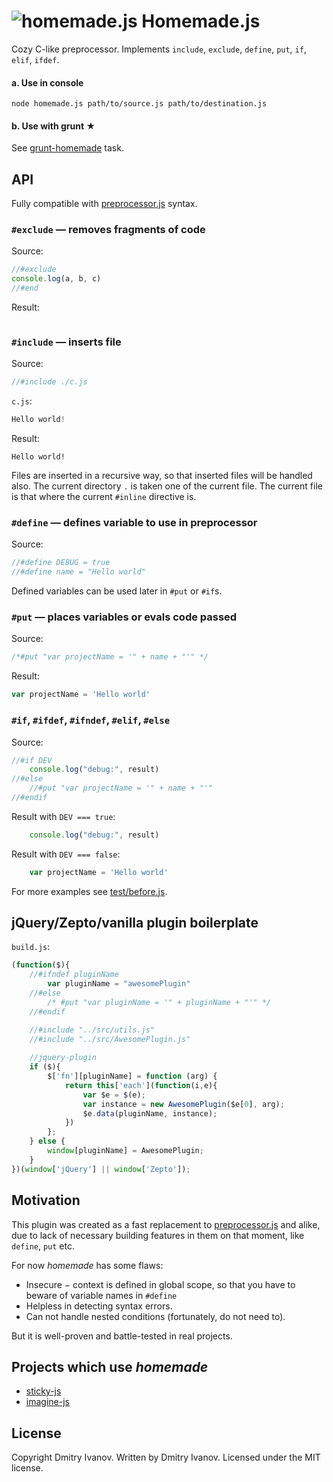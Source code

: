 # ![homemade.js](https://raw.github.com/dfcreative/homemade/master/homemade.png) Homemade.js
Cozy C-like preprocessor. Implements `include`, `exclude`, `define`, `put`, `if`, `elif`, `ifdef`.

#### a. Use in console
`node homemade.js path/to/source.js path/to/destination.js`

#### b. Use with grunt ★
See [grunt-homemade](https://github.com/dfcreative/grunt-homemade) task.


## API

Fully compatible with [preprocessor.js](https://github.com/dcodeIO/Preprocessor.js) syntax.

### `#exclude` — removes fragments of code

Source:
```js
//#exclude
console.log(a, b, c)
//#end
```

Result:
```js
```

### `#include` — inserts file

Source:
```js
//#include ./c.js
```

`c.js`:
```js
Hello world!
```

Result:
```
Hello world!
```

Files are inserted in a recursive way, so that inserted files will be handled also.
The current directory `.` is taken one of the current file. The current file is that where the current `#inline` directive is. 

### `#define` — defines variable to use in preprocessor

Source:
```js
//#define DEBUG = true
//#define name = "Hello world"
```

Defined variables can be used later in `#put` or `#if`s.

### `#put` — places variables or evals code passed

Source:
```js
/*#put "var projectName = '" + name + "'" */
```

Result:
```js
var projectName = 'Hello world'
```

### `#if`, `#ifdef`, `#ifndef`, `#elif`, `#else`

Source:
```js
//#if DEV
	console.log("debug:", result)
//#else
	//#put "var projectName = '" + name + "'"
//#endif
```

Result with `DEV === true`:
```js
	console.log("debug:", result)
```

Result with `DEV === false`:
```js
	var projectName = 'Hello world'
```

For more examples see [test/before.js](https://github.com/dfcreative/homemade/blob/master/test/before.js).

## jQuery/Zepto/vanilla plugin boilerplate

`build.js`:
```js
(function($){
	//#ifndef pluginName
		var pluginName = "awesomePlugin"
	//#else
		/* #put "var pluginName = '" + pluginName + "'" */
	//#endif

	//#include "../src/utils.js"
	//#include "../src/AwesomePlugin.js"
	
	//jquery-plugin
	if ($){
		$['fn'][pluginName] = function (arg) {
			return this['each'](function(i,e){
				var $e = $(e);
				var instance = new AwesomePlugin($e[0], arg);
				$e.data(pluginName, instance);
			})
		};
	} else {
		window[pluginName] = AwesomePlugin;
	}
})(window['jQuery'] || window['Zepto']);
```

## Motivation
This plugin was created as a fast replacement to [preprocessor.js](https://github.com/dcodeIO/Preprocessor.js) and alike, due to lack of necessary building features in them on that moment, like `define`, `put` etc.

For now *homemade* has some flaws:

* Insecure − context is defined in global scope, so that you have to beware of variable names in `#define`
* Helpless in detecting syntax errors.
* Can not handle nested conditions (fortunately, do not need to).

But it is well-proven and battle-tested in real projects.


## Projects which use _homemade_
* [sticky-js](https://github.com/dfcreative/sticky)
* [imagine-js](https://github.com/dfcreative/imagine)

## License
Copyright Dmitry Ivanov.
Written by Dmitry Ivanov.
Licensed under the MIT license.
